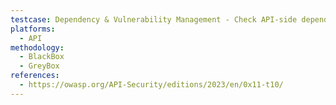 ```yaml
---
testcase: Dependency & Vulnerability Management - Check API-side dependencies and libraries for known vulnerabilities using SCA tools, and verify patch levels are up to date
platforms: 
  - API
methodology: 
  - BlackBox
  - GreyBox
references:
  - https://owasp.org/API-Security/editions/2023/en/0x11-t10/
---
```

